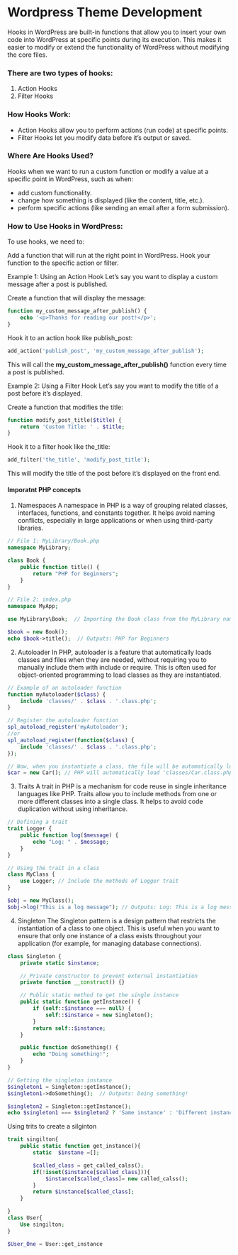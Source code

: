# Wordpress Theme Development

Hooks in WordPress are built-in functions that allow you to insert your own code into WordPress at specific points during its execution. This makes it easier to modify or extend the functionality of WordPress without modifying the core files.

### There are two types of hooks:

1. Action Hooks
2. Filter Hooks

### How Hooks Work:

- Action Hooks allow you to perform actions (run code) at specific points.
- Filter Hooks let you modify data before it’s output or saved.

### Where Are Hooks Used?

Hooks when we want to run a custom function or modify a value at a specific point in WordPress, such as when:

- add custom functionality.
- change how something is displayed (like the content, title, etc.).
- perform specific actions (like sending an email after a form submission).

### How to Use Hooks in WordPress:

To use hooks, we need to:

Add a function that will run at the right point in WordPress.
Hook your function to the specific action or filter.

Example 1: Using an Action Hook
Let’s say you want to display a custom message after a post is published.

Create a function that will display the message:

```php
function my_custom_message_after_publish() {
    echo '<p>Thanks for reading our post!</p>';
}
```

Hook it to an action hook like publish_post:

```php
add_action('publish_post', 'my_custom_message_after_publish');
```

This will call the **my_custom_message_after_publish()** function every time a post is published.

Example 2: Using a Filter Hook
Let’s say you want to modify the title of a post before it’s displayed.

Create a function that modifies the title:

```php
function modify_post_title($title) {
    return 'Custom Title: ' . $title;
}
```

Hook it to a filter hook like the_title:

```php
add_filter('the_title', 'modify_post_title');
```

This will modify the title of the post before it’s displayed on the front end.

#### Imporatnt PHP concepts

1. Namespaces
   A namespace in PHP is a way of grouping related classes, interfaces, functions, and constants together. It helps avoid naming conflicts, especially in large applications or when using third-party libraries.

```php
// File 1: MyLibrary/Book.php
namespace MyLibrary;

class Book {
    public function title() {
        return "PHP for Beginners";
    }
}

// File 2: index.php
namespace MyApp;

use MyLibrary\Book;  // Importing the Book class from the MyLibrary namespace

$book = new Book();
echo $book->title();  // Outputs: PHP for Beginners
```

2. Autoloader
   In PHP, autoloader is a feature that automatically loads classes and files when they are needed, without requiring you to manually include them with include or require. This is often used for object-oriented programming to load classes as they are instantiated.

```php
// Example of an autoloader function
function myAutoloader($class) {
    include 'classes/' . $class . '.class.php';
}

// Register the autoloader function
spl_autoload_register('myAutoloader');
//or
spl_autoload_register(function($class) {
    include 'classes/' . $class . '.class.php';
});

// Now, when you instantiate a class, the file will be automatically loaded
$car = new Car(); // PHP will automatically load 'classes/Car.class.php'
```

3.  Traits
    A trait in PHP is a mechanism for code reuse in single inheritance languages like PHP. Traits allow you to include methods from one or more different classes into a single class. It helps to avoid code duplication without using inheritance.

```php
// Defining a trait
trait Logger {
    public function log($message) {
        echo "Log: " . $message;
    }
}

// Using the trait in a class
class MyClass {
    use Logger; // Include the methods of Logger trait
}

$obj = new MyClass();
$obj->log("This is a log message"); // Outputs: Log: This is a log message
```

4. Singleton
   The Singleton pattern is a design pattern that restricts the instantiation of a class to one object. This is useful when you want to ensure that only one instance of a class exists throughout your application (for example, for managing database connections).

```php
class Singleton {
    private static $instance;

    // Private constructor to prevent external instantiation
    private function __construct() {}

    // Public static method to get the single instance
    public static function getInstance() {
        if (self::$instance === null) {
            self::$instance = new Singleton();
        }
        return self::$instance;
    }

    public function doSomething() {
        echo "Doing something!";
    }
}

// Getting the singleton instance
$singleton1 = Singleton::getInstance();
$singleton1->doSomething();  // Outputs: Doing something!

$singleton2 = Singleton::getInstance();
echo $singleton1 === $singleton2 ? 'Same instance' : 'Different instances';  // Outputs: Same instance
```

Using trits to create a silginton

```php
trait singilton{
    public static function get_instance(){
        static  $instane =[];

        $called_class = get_called_calss();
        if(!isset($instance[$called_class])){
            $instance[$called_class]= new called_calss();
        }
        return $instance[$called_class];
    }

}
class User{
    Use singilton;
}

$User_One = User::get_instance

```
